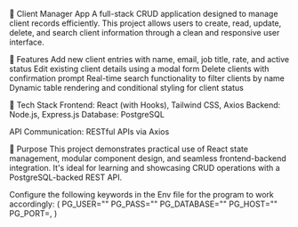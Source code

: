 📇 Client Manager App
A full-stack CRUD application designed to manage client records efficiently. 
This project allows users to create, read, update, delete, and search client information through a clean and responsive user interface.

🔧 Features
Add new client entries with name, email, job title, rate, and active status
Edit existing client details using a modal form
Delete clients with confirmation prompt
Real-time search functionality to filter clients by name
Dynamic table rendering and conditional styling for client status

🧰 Tech Stack
Frontend: React (with Hooks), Tailwind CSS, Axios
Backend: Node.js, Express.js
Database: PostgreSQL

API Communication: RESTful APIs via Axios

🎯 Purpose
This project demonstrates practical use of React state management, modular component design, and seamless frontend-backend integration. 
It's ideal for learning and showcasing CRUD operations with a PostgreSQL-backed REST API.

Configure the following keywords in the Env file for the program to work accordingly: 
(
 PG_USER=""
 PG_PASS=""
 PG_DATABASE=""
 PG_HOST=""
 PG_PORT=,
)
